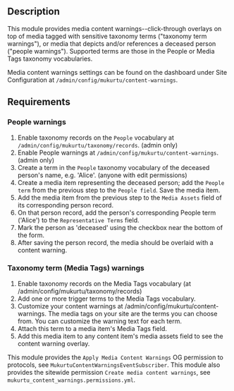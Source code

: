 ## Description
This module provides media content warnings--click-through overlays on top of media tagged with sensitive taxonomy terms ("taxonomy term warnings"), or media that depicts and/or references a deceased person ("people warnings"). Supported terms are those in the People or Media Tags taxonomy vocabularies.

Media content warnings settings can be found on the dashboard under Site Configuration at `/admin/config/mukurtu/content-warnings`.

## Requirements
### People warnings
1. Enable taxonomy records on the `People` vocabulary at `/admin/config/mukurtu/taxonomy/records`. (admin only)
2. Enable People warnings at `/admin/config/mukurtu/content-warnings`. (admin only)
3. Create a term in the `People` taxonomy vocabulary of the deceased person's name, e.g. 'Alice'. (anyone with edit permissions)
4. Create a media item representing the deceased person; add the `People term` from the previous step to the `People field`. Save the media item.
5. Add the media item from the previous step to the `Media Assets` field of its corresponding person record.
6. On that person record, add the person's corresponding People term ('Alice') to the `Representative Terms` field.
7. Mark the person as 'deceased' using the checkbox near the bottom of the form.
8. After saving the person record, the media should be overlaid with a content warning.

### Taxonomy term (Media Tags) warnings
1. Enable taxonomy records on the Media Tags vocabulary (at /admin/config/mukurtu/taxonomy/records)
2. Add one or more trigger terms to the Media Tags vocabulary.
3. Customize your content warnings at /admin/config/mukurtu/content-warnings. The media tags on your site are the terms you can choose from. You can customize the warning text for each term.
4. Attach this term to a media item's Media Tags field.
5. Add this media item to any content item's media assets field to see the content warning overlay.

This module provides the `Apply Media Content Warnings` OG permission to protocols, see `MukurtuContentWarningsEventSubscriber`.
This module also provides the sitewide permission `Create media content warnings`, see `mukurtu_content_warnings.permissions.yml`.
